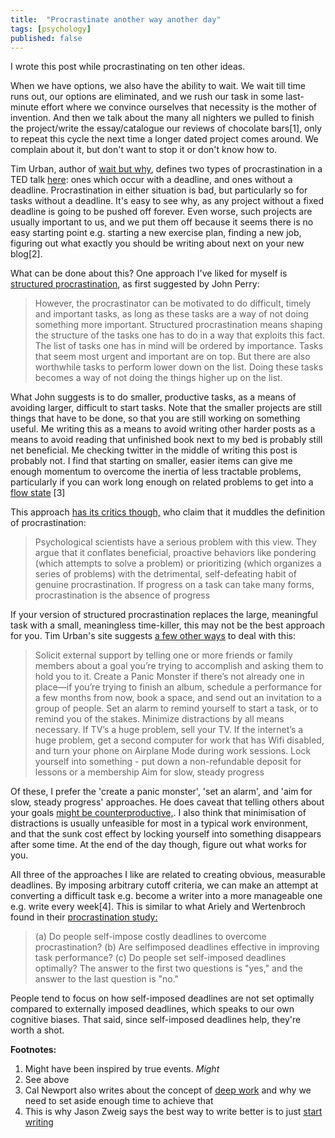```yaml
---
title:  "Procrastinate another way another day"
tags: [psychology]
published: false
---
```


I wrote this post while procrastinating on ten other ideas. 

When we have options, we also have the ability to wait. We wait till time runs out, our options are eliminated, and we rush our task in some last-minute effort where we convince ourselves that necessity is the mother of invention. And then we talk about the many all nighters we pulled to finish the project/write the essay/catalogue our reviews of chocolate bars\[1\], only to repeat this cycle the next time a longer dated project comes around. We complain about it, but don't want to stop it or don't know how to.

Tim Urban, author of [wait but why](https://waitbutwhy.com/ "site link"), defines two types of procrastination in a TED talk [here](https://www.ted.com/talks/tim_urban_inside_the_mind_of_a_master_procrastinator?language=en#t-593175 "tim on procrastination"): ones which occur with a deadline, and ones without a deadline. Procrastination in either situation is bad, but particularly so for tasks without a deadline. It's easy to see why, as any project without a fixed deadline is going to be pushed off forever. Even worse, such projects are usually important to us, and we put them off because it seems there is no easy starting point e.g. starting a new exercise plan, finding a new job, figuring out what exactly you should be writing about next on your new blog\[2\].

What can be done about this? One approach I've liked for myself is [structured procrastination](http://www.structuredprocrastination.com/ "site link"), as first suggested by John Perry:

> However, the procrastinator can be motivated to do difficult, timely and important tasks, as long as these tasks are a way of not doing something more important. Structured procrastination means shaping the structure of the tasks one has to do in a way that exploits this fact. The list of tasks one has in mind will be ordered by importance. Tasks that seem most urgent and important are on top. But there are also worthwhile tasks to perform lower down on the list. Doing these tasks becomes a way of not doing the things higher up on the list. 

What John suggests is to do smaller, productive tasks, as a means of avoiding larger, difficult to start tasks. Note that the smaller projects are still things that have to be done, so that you are still working on something useful. Me writing this as a means to avoid writing other harder posts as a means to avoid reading that unfinished book next to my bed is probably still net beneficial. Me checking twitter in the middle of writing this post is probably not. I find that starting on smaller, easier items can give me enough momentum to overcome the inertia of less tractable problems, particularly if you can work long enough on related problems to get into a [flow state](https://en.wikipedia.org/wiki/Flow_(psychology) "wiki link") [3]

This approach [has its critics though,](https://www.psychologicalscience.org/observer/why-wait-the-science-behind-procrastination "criticism of structured procrastination") who claim that it muddles the definition of procrastination:

> Psychological scientists have a serious problem with this view. They argue that it conflates beneficial, proactive behaviors like pondering (which attempts to solve a problem) or prioritizing (which organizes a series of problems) with the detrimental, self-defeating habit of genuine procrastination. If progress on a task can take many forms, procrastination is the absence of progress

If your version of structured procrastination replaces the large, meaningful task with a small, meaningless time-killer, this may not be the best approach for you. Tim Urban's site suggests [a few other ways](https://waitbutwhy.com/2013/11/how-to-beat-procrastination.html "other suggestions") to deal with this:

> Solicit external support by telling one or more friends or family members about a goal you’re trying to accomplish and asking them to hold you to it. 
> Create a Panic Monster if there’s not already one in place—if you’re trying to finish an album, schedule a performance for a few months from now, book a space, and send out an invitation to a group of people.
> Set an alarm to remind yourself to start a task, or to remind you of the stakes.
> Minimize distractions by all means necessary. If TV’s a huge problem, sell your TV. If the internet’s a huge problem, get a second computer for work that has Wifi disabled, and turn your phone on Airplane Mode during work sessions.
> Lock yourself into something - put down a non-refundable deposit for lessons or a membership
> Aim for slow, steady progress

Of these, I prefer the 'create a panic monster', 'set an alarm', and 'aim for slow, steady progress' approaches. He does caveat that telling others about your goals [might be counterproductive,](http://berkeleysciencereview.com/when-telling-others-about-your-goals-compromises-them/ "telling goals compromises them"). I also think that minimisation of distractions is usually unfeasible for most in a typical work environment, and that the sunk cost effect by locking yourself into something disappears after some time. At the end of the day though, figure out what works for you.

All three of the approaches I like are related to creating obvious, measurable deadlines. By imposing arbitrary cutoff criteria, we can make an attempt at converting a difficult task e.g. become a writer into a more manageable one e.g. write every week\[4\]. This is similar to what Ariely and Wertenbroch found in their [procrastination study:](https://pdfs.semanticscholar.org/1ace/a08d84d042b2d9802ca3432ee803da698d03.pdf "link to paper")

> (a) Do people self-impose costly deadlines to overcome procrastination? (b) Are selfimposed deadlines effective in improving task performance? (c) Do people set self-imposed deadlines optimally? The answer to the first two questions is "yes," and the answer to the last question is "no." 

People tend to focus on how self-imposed deadlines are not set optimally compared to externally imposed deadlines, which speaks to our own cognitive biases. That said, since self-imposed deadlines help, they're worth a shot. 

**Footnotes:**
1. Might have been inspired by true events. *Might*
2. See above
3. Cal Newport also writes about the concept of [deep work](http://calnewport.com/books/deep-work/ "cal on deep work") and why we need to set aside enough time to achieve that
4. This is why Jason Zweig says the best way to write better is to just [start writing](http://jasonzweig.com/on-writing-better-part-1/ "writing better part 1")

